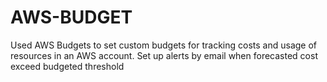 # AWS-BUDGET
Used AWS Budgets to set custom budgets for tracking costs and usage of resources in an AWS account. Set up alerts by email when forecasted cost exceed budgeted threshold
